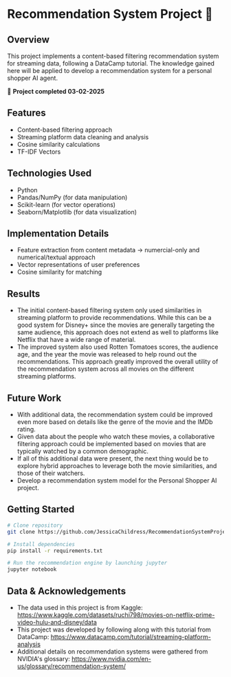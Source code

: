 # Recommendation System Project 🔎

## Overview
This project implements a content-based filtering recommendation system for streaming data, following a DataCamp tutorial. The knowledge gained here will be applied to develop a recommendation system for a personal shopper AI agent.

📆 **Project completed 03-02-2025**

## Features
- Content-based filtering approach
- Streaming platform data cleaning and analysis
- Cosine similarity calculations
- TF-IDF Vectors

## Technologies Used
- Python
- Pandas/NumPy (for data manipulation)
- Scikit-learn (for vector operations)
- Seaborn/Matplotlib (for data visualization)

## Implementation Details
- Feature extraction from content metadata
  -> numercial-only and numerical/textual approach
- Vector representations of user preferences
- Cosine similarity for matching

## Results
- The initial content-based filtering system only used similarities in streaming platform to provide recommendations. While this can be a good system for Disney+ since the movies are generally targeting the same audience, this approach does not extend as well to platforms like Netflix that have a wide range of material.
- The improved system also used Rotten Tomatoes scores, the audience age, and the year the movie was released to help round out the recommendations. This approach greatly improved the overall utility of the recommendation system across all movies on the different streaming platforms.

## Future Work
- With additional data, the recommendation system could be improved even more based on details like the genre of the movie and the IMDb rating.
- Given data about the people who watch these movies, a collaborative filtering approach could be implemented based on movies that are typically watched by a common demographic. 
- If all of this additional data were present, the next thing would be to explore hybrid approaches to leverage both the movie similarities, and those of their watchers. 
- Develop a recommendation system model for the Personal Shopper AI project. 

## Getting Started
```bash
# Clone repository
git clone https://github.com/JessicaChildress/RecommendationSystemProject.git

# Install dependencies
pip install -r requirements.txt

# Run the recommendation engine by launching jupyter
jupyter notebook
```

## Data & Acknowledgements
- The data used in this project is from Kaggle: https://www.kaggle.com/datasets/ruchi798/movies-on-netflix-prime-video-hulu-and-disney/data
- This project was developed by following along with this tutorial from DataCamp: https://www.datacamp.com/tutorial/streaming-platform-analysis
- Additional details on recommendation systems were gathered from NVIDIA's glossary: https://www.nvidia.com/en-us/glossary/recommendation-system/ 
